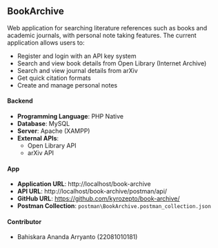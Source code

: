 ## BookArchive

Web application for searching literature references such as books and academic journals, with personal note taking features. The current application allows users to:
- Register and login with an API key system
- Search and view book details from Open Library (Internet Archive)
- Search and view journal details from arXiv
- Get quick citation formats
- Create and manage personal notes

#### Backend
- **Programming Language**: PHP Native
- **Database**: MySQL
- **Server**: Apache (XAMPP)
- **External APIs**: 
  - Open Library API
  - arXiv API

#### App
- **Application URL**: http://localhost/book-archive
- **API URL**: http://localhost/book-archive/postman/api/
- **GitHub URL**: https://github.com/kyrozepto/book-archive/
- **Postman Collection**: ```postman\BookArchive.postman_collection.json```

#### Contributor
- Bahiskara Ananda Arryanto (22081010181)
